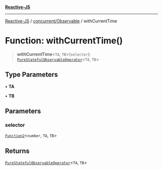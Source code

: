 [**Reactive-JS**](../../../README.md)

***

[Reactive-JS](../../../README.md) / [concurrent/Observable](../README.md) / withCurrentTime

# Function: withCurrentTime()

> **withCurrentTime**\<`TA`, `TB`\>(`selector`): [`PureStatefulObservableOperator`](../type-aliases/PureStatefulObservableOperator.md)\<`TA`, `TB`\>

## Type Parameters

• **TA**

• **TB**

## Parameters

### selector

[`Function2`](../../../functions/type-aliases/Function2.md)\<`number`, `TA`, `TB`\>

## Returns

[`PureStatefulObservableOperator`](../type-aliases/PureStatefulObservableOperator.md)\<`TA`, `TB`\>
